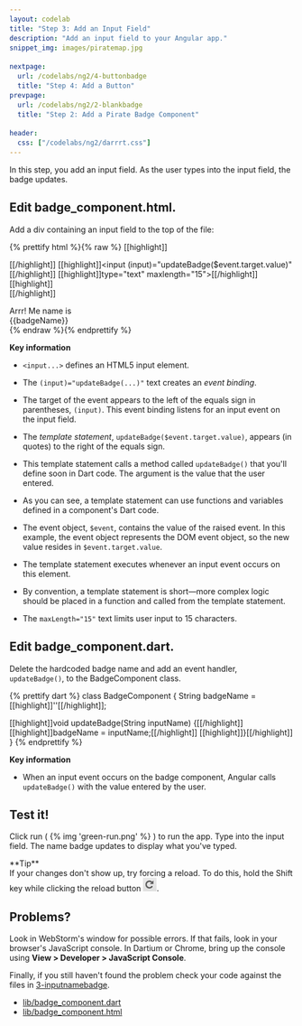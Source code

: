 ```yaml
---
layout: codelab
title: "Step 3: Add an Input Field"
description: "Add an input field to your Angular app."
snippet_img: images/piratemap.jpg

nextpage:
  url: /codelabs/ng2/4-buttonbadge
  title: "Step 4: Add a Button"
prevpage:
  url: /codelabs/ng2/2-blankbadge
  title: "Step 2: Add a Pirate Badge Component"

header:
  css: ["/codelabs/ng2/darrrt.css"]
---
```


In this step, you add an input field.
As the user types into the input field,
the badge updates.

## <i class="fa fa-anchor"> </i> Edit badge_component.html.

<div class="row"> <div class="col-md-7" markdown="1">

<div class="trydart-step-details" markdown="1">

Add a div containing an input field to the top of the file:

{% prettify html %}{% raw %}
[[highlight]]<div class="widgets">[[/highlight]]
  [[highlight]]<input (input)="updateBadge($event.target.value)"[[/highlight]]
         [[highlight]]type="text" maxlength="15">[[/highlight]]
[[highlight]]</div>[[/highlight]]

<div class="badge">
  <div class="greeting">Arrr! Me name is</div>
  <div class="name">{{badgeName}}</div>
</div>
{% endraw %}{% endprettify %}

</div>

</div> <div class="col-md-5" markdown="1">

<i class="fa fa-key key-header"> </i> <strong> Key information </strong>

* `<input...>` defines an HTML5 input element.

* The `(input)="updateBadge(...)"` text creates an _event binding_.

* The target of the event appears to the left of the equals
  sign in parentheses, `(input)`.  This event binding listens
  for an input event on the input field.

* The _template statement_, `updateBadge($event.target.value)`,
  appears (in quotes) to the right of the equals sign.

* This template statement calls a method called `updateBadge()`
  that you'll define soon in Dart code. The argument is the value
  that the user entered.

* As you can see, a template statement can use
  functions and variables defined in a component's Dart code.

* The event object, `$event`, contains the value of the raised event.
  In this example, the event object represents the DOM event object,
  so the new value resides in `$event.target.value`.

* The template statement executes whenever an input event occurs on this
  element.

* By convention, a template statement is short&mdash;more
  complex logic should be placed in a function and called
  from the template statement.

* The `maxLength="15"` text limits user input to 15 characters.

</div> </div>

## <i class="fa fa-anchor"> </i> Edit badge_component.dart.

<div class="row"> <div class="col-md-7" markdown="1">

<div class="trydart-step-details" markdown="1">

Delete the hardcoded badge name and add an event handler,
`updateBadge()`, to the BadgeComponent class.

{% prettify dart %}
class BadgeComponent {
  String badgeName = [[highlight]]''[[/highlight]];
  
  [[highlight]]void updateBadge(String inputName) {[[/highlight]]
    [[highlight]]badgeName = inputName;[[/highlight]]
  [[highlight]]}[[/highlight]]
}
{% endprettify %}

</div>

</div> <div class="col-md-5" markdown="1">

<i class="fa fa-key key-header"> </i> <strong> Key information </strong>

* When an input event occurs on the badge component,
  Angular calls `updateBadge()` with the value entered by the user.

</div> </div>

## <i class="fa fa-anchor"> </i> Test it!

<div class="trydart-step-details" markdown="1">

Click run ( {% img 'green-run.png' %} ) to run the app.
Type into the input field.
The name badge updates to display what you've typed.
</div>

<div class="trydart-step-details" markdown="1">
<aside class="alert alert-success" markdown="1">
<i class="fa fa-lightbulb-o"> </i> **Tip** <br>
If your changes don't show up, try forcing a reload.
To do this, hold the Shift key while clicking the reload button
<img src="images/Chrome-reload-button.png" alt="the round reload button">.
</aside>
</div>

## Problems?

Look in WebStorm's window for possible errors.
If that fails, look in your browser's JavaScript console.
In Dartium or Chrome, bring up the console using
**View > Developer > JavaScript Console**.

Finally, if you still haven't found the problem
check your code against the files in
[3-inputnamebadge](https://github.com/dart-lang/one-hour-codelab/tree/master/ng2/3-inputnamebadge).

* [lib/badge_component.dart](https://raw.githubusercontent.com/dart-lang/one-hour-codelab/master/ng2/3-inputnamebadge/lib/badge_component.dart)
* [lib/badge_component.html](https://raw.githubusercontent.com/dart-lang/one-hour-codelab/master/ng2/3-inputnamebadge/lib/badge_component.html)
